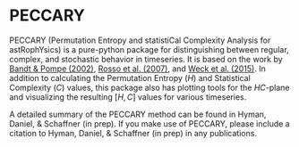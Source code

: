 # PECCARY
PECCARY (Permutation Entropy and statistiCal Complexity Analysis for astRophYsics) 
is a pure-python package for distinguishing between regular, complex, and stochastic
behavior in timeseries. It is based on the work by 
[Bandt & Pompe (2002)](https://ui.adsabs.harvard.edu/#abs/2002PhRvL..88q4102B/abstract), 
[Rosso et al. (2007)](https://ui.adsabs.harvard.edu/#abs/2007PhRvL..99o4102R/abstract), 
and [Weck et al. (2015)](https://ui.adsabs.harvard.edu/#abs/2015PhRvE..91b3101W/abstract).
In addition to calculating the Permutation Entropy ($H$) and Statistical Complexity
($C$) values, this package also has plotting tools for the $HC$-plane and visualizing the 
resulting $[H,C]$ values for various timeseries.

A detailed summary of the PECCARY method can be found in Hyman, Daniel, & Schaffner (in prep). 
If you make use of PECCARY, please include a citation to Hyman, Daniel, & Schaffner (in prep) 
in any publications.